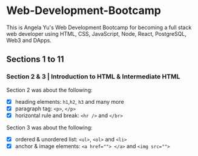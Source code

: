 # Web-Development-Bootcamp
This is Angela Yu's Web Development Bootcamp for becoming a full stack web developer using HTML, CSS, JavaScript, Node, React, PostgreSQL, Web3 and DApps. 

## Sections 1 to 11

### Section 2 & 3 | Introduction to HTML & Intermediate HTML
Section 2 was about the following:
- [x] heading elements: ```h1```,```h2```, ```h3``` and many more
- [x] paragraph tag: ```<p>```, ```</p>```
- [x] horizontal rule and break: ```<hr />``` and ```</br>```

Section 3 was about the following:
- [x] ordered & unordered list: ```<ul>```, ```<ol>``` and ```<li>```
- [x] anchor & image elements: ```<a href=""> </a>``` and ```<img src="">```
